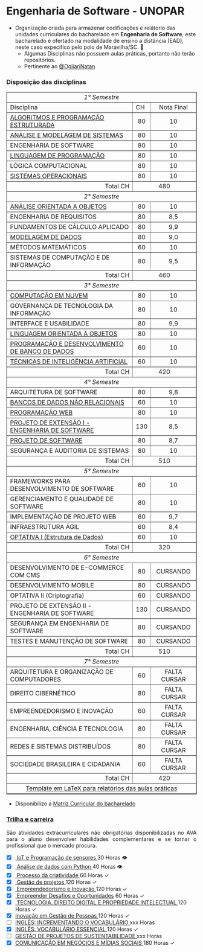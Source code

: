 <link rel="stylesheet" href="https://cdnjs.cloudflare.com/ajax/libs/font-awesome/5.15.4/css/all.min.css">

# Engenharia de Software - UNOPAR 

- Organização criada para armazenar codificações e relátorio das unidades curriculares do bacharelado em __Engenharia de Software__, este bacharelado é ofertado na modalidade de ensino a distância (EAD), neste caso expecifíco pelo polo de Maravilha/SC. 🧙
   - Algumas Disciplinas não possuem aulas práticas, portanto não terão repositórios. <br>
   - Pertinente ao <a href="https://github.com/ogliarinatan"> @OgliariNatan </a>


### Disposição das disciplinas

<table border="1">
   <tr> <td colspan="3" align="center"> <i>1° Semestre </i></td> </tr>
   <tr> <td>Disciplina</td> <td>CH</td> <td align="center"> Nota Final</td>  </tr>
   <tr> <td> <a href="https://github.com/ENGENHARIA-DE-SOFTWARE-UNOPAR/Algoritimo-e-Programacao-Estruturada" target="_blank">  ALGORITMOS E PROGRAMAÇÃO ESTRUTURADA </a></td> <td align="center"> 80</td>  <td align="center"> 10</td> </tr>
   <tr> <td> <a href="https://drive.google.com/file/d/1kIGYZ-T_6q31R_UBrF2lBIL73hqszqzU/view?usp=sharing" target="_blanl"> ANÁLISE E MODELAGEM DE SISTEMAS</a></td> <td align="center">80</td> <td align="center"> 10</td> </tr>
   <tr> <td>ENGENHARIA DE SOFTWARE</td> <td align="center">80</td> <td align="center"> 10</td> </tr>
   <tr> <td> <a href="https://drive.google.com/file/d/1eIlfl4jvaAUEhpHYzVtZfRWxdcStJRyL/view?usp=sharing" target="_blank"> LINGUAGEM DE PROGRAMAÇÃO</a></td> <td align="center">80</td> <td align="center"> 10</td> </tr>
   <tr> <td>LÓGICA COMPUTACIONAL</td> <td align="center">80</td> <td align="center"> 10</td> </tr>
   <tr> <td> <a href="https://drive.google.com/file/d/1oZt-NeLX1gIwYpNcHqTeIHQTFJBx5nOV/view?usp=sharing" target='_blank'>SISTEMAS OPERACIONAIS</a> </td> <td align="center">80</td> <td align="center"> 10</td> </tr>
   <tr> <td align="right">Total CH</td> <td colspan="2" align="center">480</td>   </tr>

   <tr> <td colspan="3" align="center"> <i>2° Semestre </i> </td> </tr>
   <tr> <td> <a href='https://drive.google.com/file/d/1vH8hA4ycbjM8Cv680ZIf1Og0MkmHwEcw/view?usp=sharing' target="_blank"> ANÁLISE ORIENTADA A OBJETOS  </a> </td> <td align="center">80</td> <td align="center"> 10 </td> </tr>
   <tr> <td> ENGENHARIA DE REQUISITOS </td> <td align="center">80</td> <td align="center"> 8,5 </td> </tr>
   <tr> <td> FUNDAMENTOS DE CÁLCULO APLICADO </td> <td align="center">80</td> <td align="center"> 9,9 </td> </tr>
   <tr> <td> <a href='https://drive.google.com/file/d/13BeCm5WZ6xepmXQARdatZiK2mfst9URA/view?usp=sharing' target="_blank"> MODELAGEM DE DADOS</a> </td> <td align="center">80</td> <td align="center"> 9,0 </td> </tr>
   <tr> <td> MÉTODOS MATEMÁTICOS </td> <td align="center">60</td> <td align="center"> 10 </td> </tr>
   <tr> <td> SISTEMAS DE COMPUTAÇÃO E DE INFORMAÇÃO </td> <td align="center">80</td> <td align="center"> 9,5 </td> </tr>
   <tr> <td align="right">Total CH </td> <td colspan="2" align="center">460 </td> </tr>

<tr> <td colspan="3" align="center"> <i>3° Semestre </i> </td> </tr>
   <tr> <td> <a href="https://github.com/ENGENHARIA-DE-SOFTWARE-UNOPAR/Computacao-em-nuvem-UNOPAR" target="_blank">  COMPUTAÇÃO EM NUVEM </a> </td> <td align="center">80</td> <td align="center"> 10 </td> </tr>
   <tr> <td> GOVERNANÇA DE TECNOLOGIA DA INFORMAÇÃO </td> <td align="center">80</td> <td align="center"> 10 </td> </tr>
   <tr> <td> INTERFACE E USABILIDADE </td> <td align="center">80</td> <td align="center"> 9,9 </td> </tr>
   <tr> <td> <a href="https://github.com/ENGENHARIA-DE-SOFTWARE-UNOPAR/gerenciaBanco" target="_blank"> LINGUAGEM ORIENTADA A OBJETOS </a> </td> <td align="center">80</td> <td align="center"> 10 </td> </tr>
   <tr> <td> <a href="https://github.com/ENGENHARIA-DE-SOFTWARE-UNOPAR/database_and_data_development" target="_blank"> PROGRAMAÇÃO E DESENVOLVIMENTO DE BANCO DE DADOS </a> </td> <td align="center">60</td> <td align="center"> 10 </td> </tr>
   <tr> <td> <a href="https://github.com/ENGENHARIA-DE-SOFTWARE-UNOPAR/neuralPerceptron" target="_blank"> TÉCNICAS DE INTELIGÊNCIA ARTIFICIAL </a> </td> <td align="center">60</td> <td align="center"> 10 </td> </tr>
   <tr> <td align="right">Total CH </td> <td colspan="2" align="center">420 </td> </tr>

<tr> <td colspan="3" align="center"> <i>4° Semestre </i> </td> </tr>
   <tr> <td> ARQUITETURA DE SOFTWARE </td> <td align="center">80</td> <td align="center"> 9,8 </td> </tr>
   <tr> <td> <a href="https://github.com/ENGENHARIA-DE-SOFTWARE-UNOPAR/NoSQL" target="_blank"> BANCOS DE DADOS NÃO RELACIONAIS </a> </td> <td align="center">60</td> <td align="center"> 10 </td> </tr>
   <tr> <td> <a href="https://github.com/ENGENHARIA-DE-SOFTWARE-UNOPAR/web-project" target="_blank"> PROGRAMAÇÃO WEB </a> </td> <td align="center">80</td> <td align="center"> 10 </td> </tr>
   <tr> <td> <a href="https://github.com/ENGENHARIA-DE-SOFTWARE-UNOPAR/extension-project_I" target="_blank"> PROJETO DE EXTENSÃO I - ENGENHARIA DE SOFTWARE </a> </td> <td align="center">130</td> <td align="center"> 8,5 </td> </tr>
   <tr> <td> <a href="https://github.com/ENGENHARIA-DE-SOFTWARE-UNOPAR/software-project" target="_blank">PROJETO DE SOFTWARE</a> </td> <td align="center">80</td> <td align="center"> 8,7 </td> </tr>
   <tr> <td> SEGURANÇA E AUDITORIA DE SISTEMAS </td> <td align="center">80</td> <td align="center"> 10 </td> </tr>
   <tr> <td align="right">Total CH </td> <td colspan="2" align="center">510 </td> </tr>

<tr> <td colspan="3" align="center"> <i>5° Semestre </i> </td> </tr>
   <tr> <td> FRAMEWORKS PARA DESENVOLVIMENTO DE SOFTWARE </td> <td align="center">60</td> <td align="center"> 10 </td> </tr>
   <tr> <td> GERENCIAMENTO E QUALIDADE DE SOFTWARE </td> <td align="center">80</td> <td align="center"> 10 </td> </tr>
   <tr> <td> IMPLEMENTAÇÃO DE PROJETO WEB </td> <td align="center">60</td> <td align="center"> 9,7 </td> </tr>
   <tr> <td> INFRAESTRUTURA ÁGIL </td> <td align="center">60</td> <td align="center"> 8,4 </td> </tr>
   <tr> <td> <a href="https://github.com/ENGENHARIA-DE-SOFTWARE-UNOPAR/data-structure-in-python" target="_blank"> OPTATIVA I (Estrutura de Dados)</a> </td> <td align="center">60</td> <td align="center"> 10 </td> </tr>
   <tr> <td align="right">Total CH </td> <td colspan="2" align="center"> 320 </td> </tr>

<tr> <td colspan="3" align="center"> <i>6° Semestre </i> </td> </tr>
   <tr> <td> DESENVOLVIMENTO DE E-COMMERCE COM CMS </td> <td align="center">80</td> <td align="center"> CURSANDO </td> </tr>
   <tr> <td> DESENVOLVIMENTO MOBILE </td> <td align="center">80</td> <td align="center"> CURSANDO </td> </tr>
   <tr> <td> OPTATIVA II (Criptografia) </td> <td align="center">60</td> <td align="center"> CURSANDO </td> </tr>
   <tr> <td> PROJETO DE EXTENSÃO II - ENGENHARIA DE SOFTWARE </td> <td align="center">130</td> <td align="center"> CURSANDO </td> </tr>
   <tr> <td> SEGURANÇA EM ENGENHARIA DE SOFTWARE </td> <td align="center">80</td> <td align="center"> CURSANDO </td> </tr>
   <tr> <td> TESTES E MANUTENÇÃO DE SOFTWARE </td> <td align="center">80</td> <td align="center"> CURSANDO </td> </tr>
   <tr> <td align="right">Total CH </td> <td colspan="2" align="center">510 </td> </tr>

<tr> <td colspan="3" align="center"> <i>7° Semestre </i> </td> </tr>
   <tr> <td> ARQUITETURA E ORGANIZAÇÃO DE COMPUTADORES </td> <td align="center">60</td> <td align="center"> FALTA CURSAR </td> </tr>
   <tr> <td> DIREITO CIBERNÉTICO </td> <td align="center">80</td> <td align="center"> FALTA CURSAR </td> </tr>
   <tr> <td> EMPREENDEDORISMO E INOVAÇÃO </td> <td align="center">60</td> <td align="center"> FALTA CURSAR </td> </tr>
   <tr> <td> ENGENHARIA, CIÊNCIA E TECNOLOGIA</td> <td align="center">80</td> <td align="center"> FALTA CURSAR </td> </tr>
   <tr> <td> REDES E SISTEMAS DISTRIBUÍDOS </td> <td align="center">80</td> <td align="center"> FALTA CURSAR </td> </tr>
   <tr> <td> SOCIEDADE BRASILEIRA E CIDADANIA </td> <td align="center">60</td> <td align="center"> FALTA CURSAR </td> </tr>
   <tr> <td align="right">Total CH </td> <td colspan="2" align="center">420 </td> </tr>


<tr> <td colspan="3" align="center"> <a href="https://github.com/ENGENHARIA-DE-SOFTWARE-UNOPAR/Template-UNOPAR" target="_blank"> Template em LaTeX para relatórios das aulas práticas </td> </tr>
</table>

* Disponibilizo a [Matriz Curricular do bacharelado](https://github.com/ENGENHARIA-DE-SOFTWARE-UNOPAR/.github/blob/main/profile/Matriz%20curi.%20-%20ENG%20software.pdf)


### <a href="https://blog.unopar.com.br/trilhas-de-carreira/#Conheca_as_Trilhas_de_Carreira"> Trilha e carreira </a>

<p align="justify"> São atividades extracurriculares não obrigatórias disponibilizadas no AVA para o aluno desenvolver habilidades complementares e se tornar o profissional que o mercado procura. </p>


- [x] <a href="https://drive.google.com/file/d/1d5MI1Je83O1R-ZshPjR9ALq4nda7EkeS/view?usp=sharing" target="_blank"> IoT e Programação de sensores </a> 30 Horas &#128065; </br>
- [x] <a href="https://drive.google.com/file/d/1WLgOo77Q3zU3lo5QijTAqltP6epdqMhX/view?usp=sharing" target="_blank"> Análise de dados com Python </a> 40 Horas &#128065; </br>
- [x] <a href="https://drive.google.com/file/d/1KmHL0fYWLndupQIxN4GzeJFdmvVj1rec/view?usp=sharing" target="_blank"> Processo da criatividade </a> 60 Horas &#10003; </br>
- [x] <a href="https://drive.google.com/file/d/1eH21zc3ljxnA2AaMgr7JGffvX7LefHNy/view?usp=sharing" target="_blank"> Gestão de projetos </a> 120 Horas &#10003; </br>
- [x] <a href="https://drive.google.com/file/d/1NP1xhqTYFcjvg5YMa57GEBqEYq9fy83G/view?usp=sharing" target="_blank"> Empreendedorismo e Inovação </a> 120 Horas &#10003; </br>
- [x] <a href="https://drive.google.com/file/d/15dXyNuwubGA3E5FsnYk7sgHbH5kDG2jI/view?usp=drive_link" target="_blank"> Empreender Desafios e Oportunidades</a> 60 Horas &#10003; </br>
- [x] <a href="https://drive.google.com/file/d/1hYwzq_9zBrXsNm1WPyQ-6pgb9cAgPOG7/view?usp=drive_link" target="_blank"> TECNOLOGIA, DIREITO DIGITAL E PROPRIEDADE INTELECTUAL </a> 120 Horas &#10003; </br>
- [x] <a href="https://drive.google.com/file/d/1Ju2RZ7MbVNRIumbhDU7l-j-fhNQeU5Gi/view?usp=sharing" target="_blank">Inovação em Gestão de Pessoas </a> 120 Horas &#10003; </br>
- [ ] <a href="https://drive" target="_blank">INGLÊS: INCREMENTANDO O VOCABULÁRIO </a> xxx Horas </br>
- [x] <a href="https://drive.google.com/file/d/1MIiTRMBMSNhfUesqfBTDxxnono1ny6u2/view?usp=drive_link" target="_blank">INGLÊS: VOCABULÁRIO ESSENCIAL </a> 120 Horas &#10003; </br>
- [ ] <a href="https://drive" target="_blank">GESTÃO DE PROJETOS DE SUSTENTABILIDADE </a> xxx Horas </br>
- [x] <a href="https://drive.google.com/file/d/1MaA9TUa2WogjlAL5fYfkYvHDQ8k3LWlJ/view?usp=drive_link" target="_blank">COMUNICAÇÃO EM NEGÓCIOS E MÍDIAS SOCIAIS </a> 180 Horas &#10003; </br>
